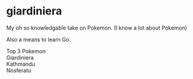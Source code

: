 # giardiniera
My oh so knowledgable take on Pokemon. (I know a lot about Pokemon)

Also a means to learn Go.

Top 3 Pokemon    
Giardiniera    
Kathmandu    
Nosferatu
